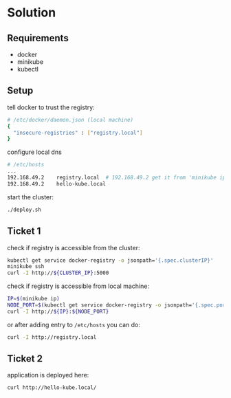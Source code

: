# Solution

## Requirements

- docker
- minikube
- kubectl

## Setup

tell docker to trust the registry:

```sh
# /etc/docker/daemon.json (local machine)
{
  "insecure-registries" : ["registry.local"]
}
```

configure local dns

```sh
# /etc/hosts
...
192.168.49.2    registry.local  # 192.168.49.2 get it from 'minikube ip'
192.168.49.2    hello-kube.local
```

start the cluster:

```sh
./deploy.sh
```

## Ticket 1

check if registry is accessible from the cluster:

```sh
kubectl get service docker-registry -o jsonpath='{.spec.clusterIP}'
minikube ssh 
curl -I http://${CLUSTER_IP}:5000
```

check if registry is accessible from local machine:

```sh
IP=$(minikube ip)
NODE_PORT=$(kubectl get service docker-registry -o jsonpath='{.spec.ports[0].nodePort}')
curl -I http://${IP}:${NODE_PORT}
```

or after adding entry to `/etc/hosts` you can do:

```sh
curl -I http://registry.local
```

## Ticket 2

application is deployed here:

```sh
curl http://hello-kube.local/
```
